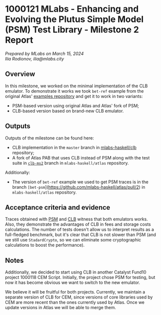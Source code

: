 # 1000121 MLabs - Enhancing and Evolving the Plutus Simple Model (PSM) Test Library - Milestone 2 Report

_Prepared  by MLabs on March 15, 2024_\
_Ilia Rodionov, ilia@mlabs.city_

## Overview

In this milestone, we worked on the minimal implementation of the CLB emulator.
To demonstrate it works we took `bet-ref` example from the original Atlas'
[examples repository](https://github.com/geniusyield/atlas-examples) and get it to work in two variants:
* PSM-based version using original Atlas and Atlas' fork of PSM;
* CLB-based version based on brand-new CLB emulator.

## Outputs

Outputs of the milestone can be found here:
* CLB implementation in the `master` branch in [mlabs-haskell/clb](https://github.com/mlabs-haskell/clb) repository;
* A fork of Atlas PAB that uses CLB instead of PSM along with the test suite in [`clb-ms2`](https://github.com/mlabs-haskell/atlas/pull/1) branch in `mlabs-haskell/atlas` repository.

Additionally:
* The version of `bet-ref` example we used to get PSM traces is in the branch `[bet-psm`](https://github.com/mlabs-haskell/atlas/pull/2) in `mlabs-haskell/atlas` repository.

## Acceptance criteria and evidence

Traces obtained with [PSM](https://github.com/mlabs-haskell/clb/tree/master/docs/reports/ms2/bet-ref-psm.out)
and [CLB](https://github.com/mlabs-haskell/clb/tree/master/docs/reports/ms2/bet-ref-clb.out) witness that both emulators works. Also, they demonstrate the advantages of CLB in fees and storage costs calculations. The number of tests doesn't allow us to interpret results as a full-fledged benchmark, but it's clear that CLB is not slower than PSM (and we still use `StadardCrypto`, so we can eliminate some cryptographic calculations to boost the performance).


## Notes

Additionally, we decided to start using CLB
in another Catalyst Fund10 project 1000118 CEM Script.
Initially, the project chose PSM for testing,
but now it has become obvious we want to switch to the new emulator.

We believe it will be fruitful for both projects.
Currently, we maintain a separate version of CLB for CEM, 
since versions of core libraries used by CEM are more recent than the ones currently used by Atlas. 
Once we update versions in Atlas we will be able to merge them.
